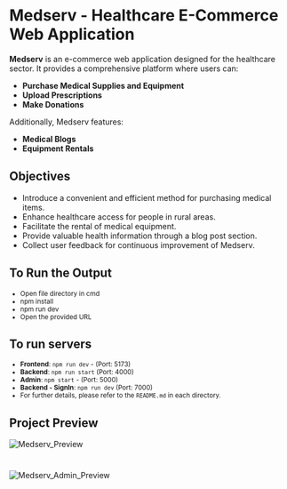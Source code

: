 # Medserv - Healthcare E-Commerce Web Application

**Medserv** is an e-commerce web application designed for the healthcare sector. It provides a comprehensive platform where users can:

- **Purchase Medical Supplies and Equipment**
- **Upload Prescriptions**
- **Make Donations**

Additionally, Medserv features:

- **Medical Blogs**
- **Equipment Rentals**

## Objectives

- Introduce a convenient and efficient method for purchasing medical items.
- Enhance healthcare access for people in rural areas.
- Facilitate the rental of medical equipment.
- Provide valuable health information through a blog post section.
- Collect user feedback for continuous improvement of Medserv.

##
##
  
## To Run the Output

<small>

- Open file directory in cmd
- npm install
- npm run dev
- Open the provided URL

</small>

## To run servers

<small> 

- **Frontend**: `npm run dev` - (Port: 5173)
- **Backend**: `npm run start` (Port: 4000)
- **Admin**: `npm start` - (Port: 5000)
- **Backend - SignIn**: `npm run dev` (Port: 7000)
- For further details, please refer to the `README.md` in each directory. 

</small>   

##
##

## Project Preview

![Medserv_Preview](https://github.com/user-attachments/assets/2a5e2eda-cf67-498d-8f11-b6de19a5d8fb)
#
![Medserv_Admin_Preview](https://github.com/user-attachments/assets/5b4d35b2-e481-4e11-9229-c2b767bae1d5)

##
##

